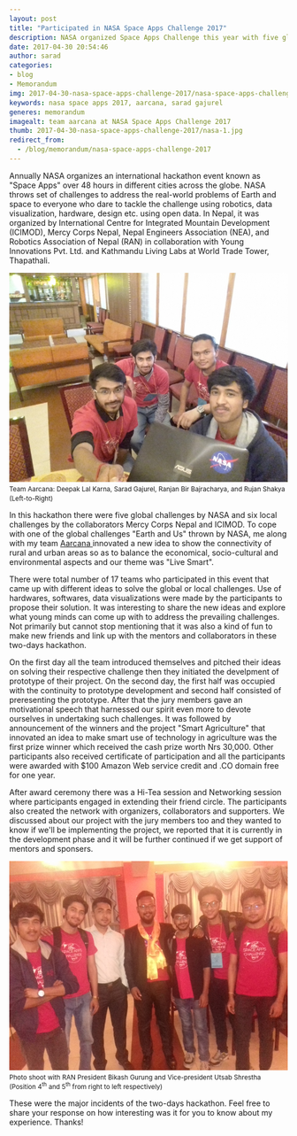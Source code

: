 ```yaml
---
layout: post
title: "Participated in NASA Space Apps Challenge 2017"
description: NASA organized Space Apps Challenge this year with five global challenges and in Nepal, along with the global challenges, six local challenges were also given by the collaborators Mercy Corps Nepal and ICIMOD.
date: 2017-04-30 20:54:46
author: sarad
categories:
- blog
- Memorandum
img: 2017-04-30-nasa-space-apps-challenge-2017/nasa-space-apps-challenge-nepal-1.jpg
keywords: nasa space apps 2017, aarcana, sarad gajurel
generes: memorandum
imagealt: team aarcana at NASA Space Apps Challenge 2017
thumb: 2017-04-30-nasa-space-apps-challenge-2017/nasa-1.jpg
redirect_from:
  - /blog/memorandum/nasa-space-apps-challenge-2017
---
```


Annually NASA organizes an international hackathon event known as "Space Apps" over 48 hours in different cities across the globe. NASA throws set of challenges to address the real-world problems of Earth and space to everyone who dare to tackle the challenge using robotics, data visualization, hardware, design etc. using open data. In Nepal, it was organized by International Centre for Integrated Mountain Development (ICIMOD),<!--more--> Mercy Corps Nepal, Nepal Engineers Association (NEA), and Robotics Association of Nepal (RAN) in collaboration with Young Innovations Pvt. Ltd. and Kathmandu Living Labs at World Trade Tower, Thapathali.

<img src="/assets/img/blog/2017-04-30-nasa-space-apps-challenge-2017/nasa-space-apps-challenge-nepal-3.jpg" alt="Team Aarcana">
<small>Team Aarcana: Deepak Lal Karna, Sarad Gajurel, Ranjan Bir Bajracharya, and Rujan Shakya (Left-to-Right)</small>

In this hackathon there were five global challenges by NASA and six local challenges by the collaborators Mercy Corps Nepal and ICIMOD. To cope with one of the global challenges "Earth and Us" thrown by NASA, me along with my team <a href="https://aarcana.github.io" target="_blank">Aarcana <i class="fa fa-external-link" aria-hidden="true"></i></a> innovated a new idea to show the connectivity of rural and urban areas so as to balance the economical, socio-cultural and environmental aspects and our theme was "Live Smart".

There were total number of 17 teams who participated in this event that came up with different ideas to solve the global or local challenges. Use of hardwares, softwares, data visualizations were made by the participants to propose their solution. It was interesting to share the new ideas and explore what young minds can come up with to address the prevailing challenges. Not primarily but cannot stop mentioning that it was also a kind of fun to make new friends and link up with the mentors and collaborators in these two-days hackathon.

On the first day all the team introduced themselves and pitched their ideas on solving their respective challenge then they initiated the develpment of prototype of their project. On the second day, the first half was occupied with the continuity to prototype development and second half consisted of preresenting the prototype. After that the jury members gave an motivational speech that harnessed our spirit even more to devote ourselves in undertaking such challenges. It was followed by announcement of the winners and the project "Smart Agriculture" that innovated an idea to make smart use of technology in agriculture was the first prize winner which received the cash prize worth Nrs 30,000. Other participants also received certificate of participation and all the participants were awarded with $100 Amazon Web service credit and .CO domain free for one year.

After award ceremony there was a Hi-Tea session and Networking session where participants engaged in extending their friend circle. The participants also created the network with organizers, collaborators and supporters. We discussed about our project with the jury members too and they wanted to know if we'll be implementing the project, we reported that it is currently in the development phase and it will be further continued if we get support of mentors and sponsers.

<img src="/assets/img/blog/2017-04-30-nasa-space-apps-challenge-2017/nasa-space-apps-challenge-nepal-2.jpg" alt="Aarcana with RAN president and vice president">
<small>Photo shoot with RAN President Bikash Gurung and Vice-president Utsab Shrestha (Position 4<sup>th</sup> and 5<sup>th</sup> from right to left respectively)</small>


These were the major incidents of the two-days hackathon. Feel free to share your response on how interesting was it for you to know about my experience. Thanks!
